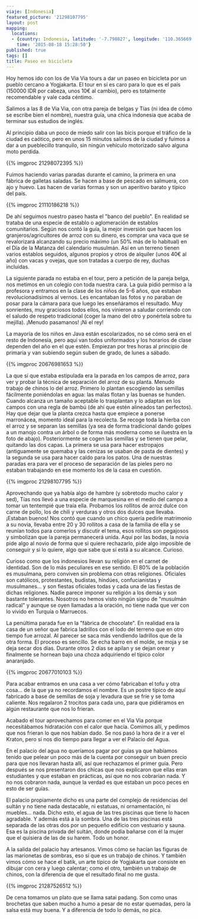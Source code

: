 ```yaml
---
viaje: [Indonesia]
featured_picture: '21298107795'
layout: post
mapping:
  locations:
  - {country: Indonesia, latitude: '-7.798827', longitude: '110.365669', place: Jogonegaran,
    time: '2015-08-18 15:28:50'}
published: true
tags: []
title: Paseo en bicicleta
---
```


Hoy hemos ido con los de Via Via tours a dar un paseo en bicicleta por un pueblo cercano a Yogjakarta. El tour en sí es caro para lo que es el país (150000 IDR por cabeza, unos 10€ al cambio), pero es totalmente recomendable y vale cada céntimo.

Salimos a las 8 de Via Via, con otra pareja de belgas y Tías (ni idea de cómo se escribe bien el nombre), nuestra guía, una chica indonesia que acaba de terminar sus estudios de inglés.

Al principio daba un poco de miedo salir con las bicis porque el tráfico de la ciudad es caótico, pero en unos 15 minutos salimos de la ciudad y fuimos a dar a un pueblecillo tranquilo, sin ningún vehículo motorizado salvo alguna moto perdida.

{{% imgproc 21298072395 %}}

Fuimos haciendo varias paradas durante el camino, la primera en una fábrica de galletas saladas. Se hacen a base de pescado en salmuera, con ajo y huevo. Las hacen de varias formas y son un aperitivo barato y típico del país.

{{% imgproc 21110186218 %}}

De ahí seguimos nuestro paseo hasta el "banco del pueblo". En realidad se trataba de una especie de establo o aglomeración de establos comunitarios. Según nos contó la guía, la mejor inversión que hacen los granjeros/agricultores de arroz con su dinero, es comprar una vaca que se revalorizará alcanzando su precio máximo (un 50% más de lo habitual) en el Día de la Matanza del calendario musulmán. Así en un terreno tienen varios establos seguidos, algunos propios y otros de alquiler (unos 40€ al año) con vacas y ovejas, que son tratadas a cuerpo de rey, duchas incluidas.

<!--{% picture %}(FOTO BANCO GRANJEROS)-->

La siguiente parada no estaba en el tour, pero a petición de la pareja belga, nos metimos en un colegio con toda nuestra cara. La guía pidió permiso a la profesora y entramos en la clase de los niños de 5-6 años, que estaban revolucionadísimos al vernos. Les encantaban las fotos y no paraban de posar para la cámara para que luego les enseñáramos el resultado. Muy sonrientes, muy graciosos todos ellos, nos vinieron a saludar corriendo con el saludo de respeto tradicional (coger la mano del otro y ponértela sobre tu mejilla). ¡Menudo pasamanos! ¡Ni el rey!

La mayoría de los niños en Java están escolarizados, no sé cómo será en el resto de Indonesia, pero aquí van todos uniformados y los horarios de clase dependen del año en el que estén. Empiezan por tres horas al principio de primaria y van subiendo según suben de grado, de lunes a sábado.


{{% imgproc 20676981653 %}}

La que sí que estaba estipulada era la parada en los campos de arroz, para ver y probar la técnica de separación del arroz de su planta. Menudo trabajo de chinos lo del arroz. Primero lo plantan escogiendo las semillas fácilmente poniéndolas en agua: las malas flotan y las buenas se hunden. Cuando alcanza un tamaño aceptable lo trasplantan y lo adaptan en los campos con una regla de bambú (de ahí que estén alineados tan perfectos). Hay que dejar que la planta crezca hasta que empiece a ponerse marronácea, momento ideal para la recolecta. Se recoge toda la hierba con el arroz y se separan las semillas (ya sea de forma tradicional dando golpes a un manojo contra un árbol o de forma más moderna como se iluestra en la foto de abajo). Posteriormente se cogen las semillas y se tienen que pelar, quitando las dos capas. La primera se usa para hacer estropajos (antiguamente se quemaba y las cenizas se usaban de pasta de dientes) y la segunda se usa para hacer caldo para los patos. Una de nuestras paradas era para ver el proceso de separación de las pieles pero no estaban trabajando en ese momento los de la casa en cuestión.

{{% imgproc 21298107795 %}}

Aprovechando que ya había algo de hambre (y sobretodo mucho calor y sed), Tías nos llevó a una especie de marquesina en el medio del campo a tomar un tentempié que traía ella. Probamos los rollitos de arroz dulce con carne de pollo, los de chili y verduras y otros dos dulces que llevaba. ¡Estaban buenos! Nos contó que cuando un chico quería pedirle matrimonio a su novia, llevaba entre 20 y 30 rollitos a casa de la familia de ella y se reunían todos para comerlos y discutir el tema, esos rollitos son pegajosos y simbolizan que la pareja permanecerá unida. Aquí por las bodas, la novia pide algo al novio de forma que si quiere rechazarlo, pide algo imposible de conseguir y si lo quiere, algo que sabe que sí está a su alcance. Curioso.

Curioso como que los indonesios llevan su religión en el carnet de identidad. Son de lo más peculiares en ese sentido. El 80% de la población es musulmana, pero conviven sin problema con otras religiones. Oficiales son católicos, protestantes, budistas, hindúes, confucianistas y musulmanes... y son fiestas oficiales todas y cada una de las fiestas de dichas religiones. Nadie parece imponer su religión a los demás y son bastante tolerantes. Nosotros no hemos visto ningún signo de "musulmán radical" y aunque se oyen llamadas a la oración, no tiene nada que ver con lo vivido en Turquía o Marruecos.

La penúltima parada fue en la "fábrica de chocolate". En realidad era la casa de un señor que fabrica ladrillos con el lodo del terreno que en otro tiempo fue arrozal. Al parecer se saca más vendiendo ladrillos que de la otra forma. El proceso es sencillo. Se echa barro en el molde, se moja y se deja secar dos días. Durante otros 2 días se apilan y se dejan orear y finalmente se hornean bajo una choza adquiriendo el típico color anaranjado.

{{% imgproc 20677010103 %}}

Para acabar entramos en una casa a ver cómo fabricaban el tofu y otra cosa... de la que ya no recordamos el nombre. Es un postre típico de aquí fabricado a base de semillas de soja y levadura que se fríe y se toma caliente. Nos regalaron 2 trocitos para cada uno, para que pidiéramos en algún restaurante que nos lo frieran.

Acabado el tour aprovechamos para comer en el Via Via porque necesitábamos hidratación con el calor que hacía. Comimos allí, y pedimos que nos frieran lo que nos habían dado. Se nos pasó la hora de ir a ver el Kraton, pero sí nos dio tiempo para llegar a ver el Palacio del Agua.

En el palacio del agua no queríamos pagar por guías ya que habíamos tenido que pelear un poco más de la cuenta por conseguir un buen precio para que nos llevaran hasta allí, así que rechazamos el primer guía. Pero después se nos presentaron dos chicas que nos explicaron que ellas eran estudiantes y que estaban en prácticas, así que no nos cobrarían nada. Y no nos cobraron nada, aunque la verdad es que estaban un poco peces en esto de ser guías.

El palacio propiamente dicho es una parte del complejo de residencias del sultán y no tiene nada destacable, ni estatuas, ni ornamentación, ni muebles... nada. Dicho esto, el agua de las tres piscinas que tiene lo hacen agradable. Y además está a la sombra. Una de las tres piscinas está separada de las otras dos por un pequeño edificio con vestuario y sauna. Esa es la piscina privada del sultán, donde podía bañarse con él la mujer que el quisiera de las de su harem. Todo un honor.

A la salida del palacio hay artesanos. Vimos cómo se hacían las figuras de las marionetas de sombras, eso sí que es un trabajo de chinos. Y también vimos cómo se hace el batik, un arte típico de Yogjakarta que consiste en dibujar con cera y luego calentar; como el otro, también un trabajo de chinos, con la diferencia de que el resultado final no me gusta.

{{% imgproc 21287526512 %}}

De cena tomamos un plato que se llama satai padang. Son como unas brochetas que saben mucho a humo a pesar de no estar quemadas, pero la salsa está muy buena. Y a diferencia de todo lo demás, no pica.
